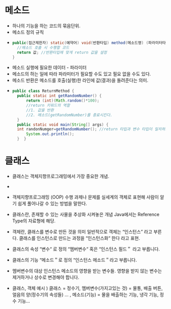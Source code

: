# 메소드  
* 하나의 기능을 하는 코드의 묶음단위.
* 메소드 정의 규칙
* ```java
  public(접근제한자) static(예약어) void(반환타입) method(메소드명) (파라미터타입 파라미터명, ...) {
    //메소드 호출 시 수행할 코드
    return 값; //반환타입에 맞게 return 값을 설정
  }
  ``` 
* 메소드 실행에 필요한 데이터 - 파라미터
* 메소드의 하는 일에 따라 파라미터가 필요할 수도 있고 필요 없을 수도 있다.
* 메소드 반환은 메소드를 호출(실행)한 라인에 값(결과)을 돌려준다는 의미.
* ```java
  public class ReturnMethod {
	public static int getRandomNumber() {
		return (int)(Math.random()*100);
		//return 키워드의 역할
		//1. 값을 반환
		//2. 메소드(getRandomNumber)를 종료시킨다.
	}
	public static void main(String[] args) {
    int randonNumger=getRandomNumber(); //return 타입과 변수 타입이 일치하도록
		System.out.println();
 	}  }

# 클래스
- 클래스는 객체지향프로그래밍에서 가장 중요한 개념.
- 
- 객체지향프로그래밍 (OOP)
	수행 과제나 문제를 실세계의 객체로 표현해
	사람이 알기 쉽게 풀어나갈 수 있는 방법을 말한다.

- 클래스란, 
	존재할 수 있는 사물을 추상화 시켜놓은 개념
	Java에서는 Reference Type의 자료형에 해당.

- 객체란, 
	클래스를 변수로 만든 것을 의미
	일반적으로 객체는 “인스턴스” 라고 부른다. 
	클래스를 인스턴스로 만드는 과정을 “인스턴스화“ 한다 라고 표현.

- 클래스의 속성
	“변수“ 로 정의
	“멤버변수“ 혹은 “인스턴스 필드＂ 라고 부릅니다.

- 클래스의 기능
	“메소드＂로 정의
	“인스턴스 메소드＂라고 부릅니다.

- 멤버변수의 대상
	인스턴스 메소드의 영향을 받는 변수들.
	영향을 받지 않는 변수는 제거하거나 상수로 변경해야 합니다.

- 클래스, 객체 예시 ) 클래스 = 정수기, 멤버변수(가지고있는 것) = 물통, 배출 버튼, 얼음의 양(정수기의 속성들) ...
 	, 메소드(기능) = 물을 배출하는 기능, 냉각 기능, 정수 기능...






